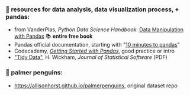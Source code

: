 ### 🤖 resources for data analysis, data visualization process, + pandas: 

- from VanderPlas, _Python Data Science Handbook_: [Data Manipulation with Pandas](https://jakevdp.github.io/PythonDataScienceHandbook/03.00-introduction-to-pandas.html) 📚 **entire free book**
- Pandas official documentation, starting with "[10 minutes to pandas](https://pandas.pydata.org/docs/user_guide/10min.html)"
- Codecademy, [_Getting Started with Pandas_](https://www.codecademy.com/learn/getting-started-with-python-for-data-science), good practice or intro
- ["Tidy Data"](https://vita.had.co.nz/papers/tidy-data.pdf), H. Wickham, _Journal of Statistical Software_ (PDF)

### 🐧 palmer penguins:

- https://allisonhorst.github.io/palmerpenguins, original dataset repo
